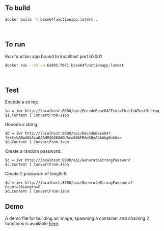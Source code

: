 ## To build

```sh
docker build -t base64functionapp:latest .
```
<br>

## To run

Run function app bound to localhost port 62001
```sh
docker run --rm -p 62001:7071 base64functionapp:latest
```
<br>

## Test

Encode a string:
```
$a = iwr http://localhost:8088/api/EncodeBase64?Text=ThisIsATestString
$a.Content | ConvertFrom-Json
```

Decode a string:
```
$b = iwr http://localhost:8080/api/DecodeBase64?Text=VABoAGkAcwBJAHMAQQBUAGUAcwB0AFMAdAByAGkAbgBnAA==
$b.Content | ConvertFrom-Json
```

Create a random password:
```
$c = iwr http://localhost:8080/api/GenerateStrongPassword
$c.Content | ConvertFrom-Json
```

Create 2 password of length 8
```
$d = iwr http://localhost:8080/api/GenerateStrongPassword?Count=2&Length=8
$d.Content | ConvertFrom-Json

```

## Demo

A demo file for building an image, spawning a container and chaining 2 functions is available [here](demo.ps1).